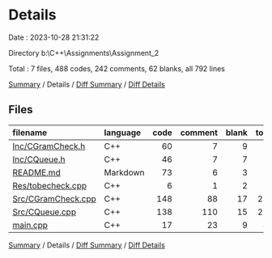 # Details

Date : 2023-10-28 21:31:22

Directory b:\\C++\\Assignments\\Assignment_2

Total : 7 files,  488 codes, 242 comments, 62 blanks, all 792 lines

[Summary](results.md) / Details / [Diff Summary](diff.md) / [Diff Details](diff-details.md)

## Files
| filename | language | code | comment | blank | total |
| :--- | :--- | ---: | ---: | ---: | ---: |
| [Inc/CGramCheck.h](/Inc/CGramCheck.h) | C++ | 60 | 7 | 9 | 76 |
| [Inc/CQueue.h](/Inc/CQueue.h) | C++ | 46 | 7 | 7 | 60 |
| [README.md](/README.md) | Markdown | 73 | 6 | 3 | 82 |
| [Res/tobecheck.cpp](/Res/tobecheck.cpp) | C++ | 6 | 1 | 2 | 9 |
| [Src/CGramCheck.cpp](/Src/CGramCheck.cpp) | C++ | 148 | 88 | 17 | 253 |
| [Src/CQueue.cpp](/Src/CQueue.cpp) | C++ | 138 | 110 | 15 | 263 |
| [main.cpp](/main.cpp) | C++ | 17 | 23 | 9 | 49 |

[Summary](results.md) / Details / [Diff Summary](diff.md) / [Diff Details](diff-details.md)
